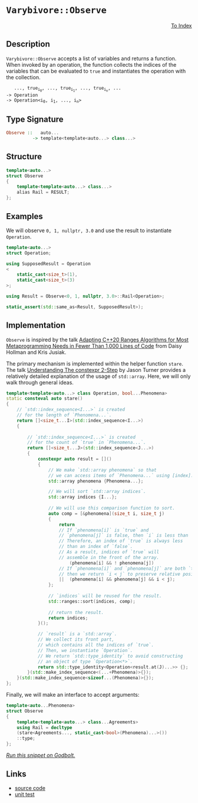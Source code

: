 <!-- Copyright 2024 Feng Mofan
SPDX-License-Identifier: Apache-2.0 -->

# `Varybivore::Observe`

<p style='text-align: right;'><a href="../../../facilities/metafunctions.md#varybivore-observe">To Index</a></p>

## Description

`Varybivore::Observe` accepts a list of variables and returns a function.
When invoked by an operation, the function collects the indices of the variables that can be evaluated to `true` and instantiates the operation with the collection.

<pre><code>   ..., true<sub>i<sub>0</sub></sub>, ..., true<sub>i<sub>1</sub></sub>, ..., true<sub>i<sub>n</sub></sub>, ...
-> Operation
-> Operation&lt;i<sub>0</sub>, i<sub>1</sub>, ..., i<sub>n</sub>&gt;</code></pre>

## Type Signature

```Haskell
Observe ::   auto...
          -> template<template<auto...> class...>
```

## Structure

```C++
template<auto...>
struct Observe
{
    template<template<auto...> class...>
    alias Rail = RESULT;
};
```

## Examples

We will observe `0, 1, nullptr, 3.0` and use the result to instantiate `Operation`.

```C++
template<auto...>
struct Operation;

using SupposedResult = Operation
<
    static_cast<size_t>(1),
    static_cast<size_t>(3)
>;

using Result = Observe<0, 1, nullptr, 3.0>::Rail<Operation>;

static_assert(std::same_as<Result, SupposedResult>);
```

## Implementation

`Observe` is inspired by the talk [Adapting C++20 Ranges Algorithms for Most Metaprogramming Needs in Fewer Than 1,000 Lines of Code](https://youtu.be/69PuizjrgBM?list=PLPqbaGB3rnNmIaWPvuu4U6LWt1XooNi-L) from Daisy Hollman and Kris Jusiak.

The primary mechanism is implemented within the helper function `stare`.
The talk [Understanding The constexpr 2-Step](https://youtu.be/_AefJX66io8?list=PLPqbaGB3rnNmIaWPvuu4U6LWt1XooNi-L) by Jason Turner provides a relatively detailed explanation of the usage of `std::array`. Here, we will only walk through general ideas.

```C++
template<template<auto...> class Operation, bool...Phenomena>
static consteval auto stare()
{
    // `std::index_sequence<I...>` is created
    // for the length of `Phenomena...`.
    return []<size_t...I>(std::index_sequence<I...>)
    {
        
        // `std::index_sequence<I...>` is created
        // for the count of `true` in `Phenomena...`.
        return []<size_t...J>(std::index_sequence<J...>)
        {
            constexpr auto result = []()
            {
                // We make `std::array phenomena` so that
                // we can access items of `Phenomena...` using [index].
                std::array phenomena {Phenomena...};

                // We will sort `std::array indices`.
                std::array indices {I...};
                
                // We will use this comparison function to sort.
                auto comp = [&phenomena](size_t i, size_t j)
                {
                    return
                    // If `phenomena[i]` is `true` and
                    // `phenomena[j]` is false, then `i` is less than `j`.
                    // Therefore, an index of `true` is always less
                    // than an index of `false`.
                    // As a result, indices of `true` will
                    // assemble in the front of the array.
                        (phenomena[i] && ! phenomena[j])
                    // If `phenomena[i]` and `phenomena[j]` are both `true`,
                    // then we return `i < j` to preserve relative positions.
                    ||  (phenomena[i] && phenomena[j] && i < j);
                };
                
                // `indices` will be reused for the result.
                std::ranges::sort(indices, comp);
                
                // return the result.
                return indices;
            }();

            // `result` is a `std::array`.
            // We collect its front part,
            // which contains all the indices of `true`.
            // Then, we instantiate `Operation`.
            // We return `std::type_identity` to avoid constructing
            // an object of type `Operation<*>`.
            return std::type_identity<Operation<result.at(J)...>> {};
        }(std::make_index_sequence<(...+Phenomena)>{});
    }(std::make_index_sequence<sizeof...(Phenomena)>{});
};
```

Finally, we will make an interface to accept arguments:

```C++
template<auto...Phenomena>
struct Observe
{
    template<template<auto...> class...Agreements>
    using Rail = decltype
    (stare<Agreements..., static_cast<bool>(Phenomena)...>())
    ::type;
};
```

[*Run this snippet on Godbolt.*](https://godbolt.org/#z:OYLghAFBqd5QCxAYwPYBMCmBRdBLAF1QCcAaPECAMzwBtMA7AQwFtMQByARg9KtQYEAysib0QXACx8BBAKoBnTAAUAHpwAMvAFYTStJg1DIApACYAQuYukl9ZATwDKjdAGFUtAK4sGEgOykrgAyeAyYAHI%2BAEaYxCD%2BZqQADqgKhE4MHt6%2BASlpGQKh4VEssfGJtpj2jgJCBEzEBNk%2BflyBdpgOmfWNBMWRMXEJSQoNTS257bbj/WGDZcOJAJS2qF7EyOwc5gDMYcjeWADUJrtuXo60hACeZ9gmGgCCewdHmKfnjcRMd7sPz1eDEOXhOZzcYmAJEICBY90eLzM%2B2B70%2BbmQY3QWCo8MBzwImBYyQMBPBBKJJMw4KYl1QADoGfdjocmAoFMcAPLJOJMWoMUjHaKoTwMunKBCMVBsZi4p5jXl4ZDMgRjTAANzExxpRGO8uImAgywRJn8VmexwtxwA9FbTgA2DSYkAgMJYVQAfSUAEcvIwtuCAJKi%2BEO454dnIfW8zDoBGW622/jEY4ECXHehGVPHVBUe0acWS6VMYMOulxy36ggbBinACsVlrABFwekAF6Yd0EUUB%2B4QJ0uhhuz2YH1%2BqnnIOM/5G82Wk1mp7x%2BPlpcJvP912YD3e33A8duSdl/4mUPh5lRgmx2erm3HJMptNoLyCbO5k8aAjEX3vsM198FhgpUYYtGVLFcl0ras6wbZtzjbDsuwZAApXsN0HLdh1HPdwSQ4Np3A5dTQI1dlQYVVVGSZNtVQY59QULxaAIT5G2gkwm0NYjV3nTiSItW8AHUPhYJgAGsPnfftvl%2BY5kglQCix/BQaNTXkeN428AHcPlEGsmGQLY2WONhFmIdkczzACgOYEsNGOLx0iMaDN1UNjGzLa9eKXSTiB%2BG4ZLkqymFOU1LKLYN/Fghc1JIgSPg0uhaF1EgmIkgh0GdKS/NdRVMAUd93MXTzV283zf3wAzgosQ8TUi6KuI8oq%2BNtQTjni2hEvsj5UzPNAiUacMBDvZ9ukGnUlKaArGqXajlSJZjWLMO1ZMLYDXL7PB207MMBXgrbtBnQqpotbiGqOi1IOIBg6s828AzfB1lvk1b6zwVyfzPd9P2/UNDCvQ6zstW930ewK2IsbQ3tPdkqDEJQBVTRg81eqH01y9kVL/B0IbA06ztvAAVCV9STTABUMMqt1fPMvqpFGxA0352XoNlrvU20Ma1GtnKp98YdoJR8tZmLbTlLVaNyhiCAFbKKvMz6v1p2y2toIWb1tVklDKehfwfD4qGIWQqYRrUfN%2BSaAd4iAQYUl7XNORbzDtY4wDAfyVplesIabA6LfjW77o0a3nosV6mx/X68yDj3wch2zGg%2BIUs3l76NFIVWl1vBGay08Wq0upG0WObHbJ1SjcriNUPn1Ek8ErmSCj5BRzd94K3BNNwLStgKbZDu3Hcdt2nujr2WP7xaw0L/azgXC2aun9P06Bh0Zdyn9lcFKvME69A7xIXXxfoxjm6O/sfiMXLnXGggIBXhQBV65IjV2GeAcX20LprY26Ml4%2Bpo/sqcp5WftdGqHFgF4n%2BmzPM39GLvXZEFVK6UQCZUFrjDOzVtKeBqGGAg0MDYvmSH0NOaC/a2g0ggRUCBSINDCPA9q%2B9b48wdDTVBkDhbHEJowAUOdaENEEHgaMeYuQ8j5KwqasVc5QUQc6AgNxuTujwFgfhsifw6iYGqVAijSJjC/N0Iw11bzk1QNEbQXQmLmVkdyIR3IfiiPOHhB4OM2Grn/v2SxHZFGMEcCo84wjbGZHBDArsvIIBIWWA4pk3EIrzzQaA/swkxIKPQtuEcu5/TnAgMGSwoVgJPweERCKT8X7HQin2NKzoEkeOSZhNJ%2B54I5lFBAHJzA8lRMbEU400TwEvHxISYk0ZqS0lFM0pgsodFeAcJyaIShiCV06cUlMfTKRkiWQMr4QypzYGZAYNkoonjAH1ISLxQCAT/XsmEYAxwABKTA6DzSwIcdx4Eynx3BPsw50pcGih2g0RwyB3SiDGOCIUnhewjPCZsw0PtLQyLkeOKKXSorPCtAAKjReijFmKrQIlReijhuVcHHAxdi5FmKyXEuNL0ikayIQbKPKc8Zky/EKgEDEnpTxzmOSEF4ZIqQlDoCuRLRi81mWiMBOccC8o/kAtZAQFsG0EK9i4KsSVvzFQyqBXBBVnZey7AOvCbpCJOWXMFYfFKuwWIcmmRXfcqdjhcAFAwBitBkifgFLsOkGh7jOhuXQcEoqAnHkNc8KV6qNZxGvv2BQrAOysnBKayWApuW8rSDGBNsD8LPw4KsWgnBay8D8BwLQpBUCcDbpYawSUNhbHtrsHgpACCaGzasESIBaz%2BDpHaSQABOXY/g7RIi4FwMwZh/CBFzRwSQvAWASA0KnQtxbS0cF4AoEAqdG1FuzaQOAsAYCIBAOsAgyRLjkEoA/OgcQIgxs4KoAAHHaAAtF244wB9L2skHSMwvAYyEGhOlB1/BBAiDEOwKQMhBCKBUOoTdpBdAOo0j8ZInAeA5rzQWptJbOAckuMe8xuY72Pufa%2BpUUhP3HAgB4IkF7kx7GVbwDdWhVgQCQOe%2BgZAKAQFY8MYAUgkg0EYnEVdEBogYeiGERoNxkO8DE8wYgNwrWmIcFJ0gvVPkcgYLQSTMGsDRC8MACE7VV3cF4FgYSRhxDabwPqbolcjPFq3F0S42x61hAJBO4t1xog/Dkx4LAGHPx4BncZ0gldiBCiUI2QkhhgDXCME21YVADDAAUAANTwJgDSwjC31sA8IUQ4gwO5cg2oDDcH9DRZQNYaw%2Bg8DTPgKsVArrMhGYfZiM4jZTAVssGYRdoXiCeNXZAVYnQRp%2BAgK4SYbQgiDgGKUcoeg%2BWFCyJ4VoC2G6ZFm0MeIDqRt8l6BMFbUwqg1B6LMTbJk9B6maIdqbV3zvzeVWsatoHUMcHzaQBdvAl3HAI0%2ByQL632kbMOR3Av6aODuWPR%2BLqwJRMCwPEQ0pBW2SA9b2/wkgNCSDMJIB0Ghax2m7foTgU7SAzrrZ2rgdpb3dtvZT2skguC1l7XaD7GGl0rrXQ2%2BL2693MYPThk9HGuPECvWwTgjQWBqn8A%2BoKLJHJcG7XSLgnrv34CIP1/94G8sgYkNIIrSgSswd0EkBDTAkPGde%2B9z7mGODYaPZcKmEupcy%2B2dF%2B1ivle2Qo1KZI1Ha1mEh1zzdTGWM%2B%2Bo6ezjYe2PIOIJL6XcuePdq4KnfjBJTKUBEzBmTEnlPZ7kwpsxynVNePU5pjDOm9MGf5sp0z0WLPFvwNZxwtmMMOeQE55TrnqgYc895m4vntjFoC0F%2BtoXwuYEi2ZmLFzueJaYMltLGWsvKdy8BgrevZDFeg8W435W4udasJYGrdWhslqayqTgrW0rtYP9YHrX2%2BsDfq8dsxmQXCDkm3oEI8w5vDAdYtvkT/f/dbIoH/LbS7aoV/OoWYIAl/UbfbOYEocAnbGAm7S7M7MAi7R7JSZ7CQS3dDGDb7J3aXWXAweXD3T1EHNXPeWjQPBjZtUgWHeHSgV7EnMnRXTHfwJnMdXYLHHHBnVnQgzgDnddbnHdfdQ9XDCPYXUXbYCXZ9FgBQNUJUNUBXOkSkMYVXMHRRPQVffLUDDfCDA3bfHQEAXYUgU3c3FDInN7AgxdLDAXPDE2FgBQpQlQtQjQpib3KjNjWtPVKHYPbdUPHwuIaQqPYYZQ3ld0VQ7td0Tw90eQvXOgNPITTPYtPPLTetDIgvJTYLYvQQUvLTBvTAXTfTMQavYLWvczQfEzKzV/FvGDNvDvYLLvdzXgXvCTAffzfrEfXgMfVNSfOvGfQIufBfdLTLbkbLXgPQnXQrTfYw0rMwvfYwKrI/TzQbRHRrRuTgK0J0W/brXrOIDXC%2BU/XbN/cbD/NAh1b/JArA/IdIQAq4%2B4pbe7P/OAvbVAnIW7SA%2BAjA24h7GYPoWAu7TAh7YbdYTYF7Gwq3NnTgZw1w5Q44GI9Q6MMYKgsHWtOjIPRjGHTAOHYYRHCdNgkAMwRXXYXYWsWsTHZPDQck/tW9QQ%2Bw5dWwTneg5YFtEALHOkCkjQAdPtKnW9MdMwB1CdXYOwr7YQ7EhgidL9RkiU5ktk1YULdIZwSQIAA%3D%3D)

## Links

- [source code](../../../../conceptrodon/descend/varybivore/observe.hpp)
- [unit test](../../../../tests/unit/metafunctions/varybivore/observe.test.hpp)

